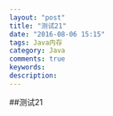 ```yaml
---
layout: "post"
title: "测试21"
date: "2016-08-06 15:15"
tags: Java内存
category: Java
comments: true
keywords:
description:
---
```


##测试21
